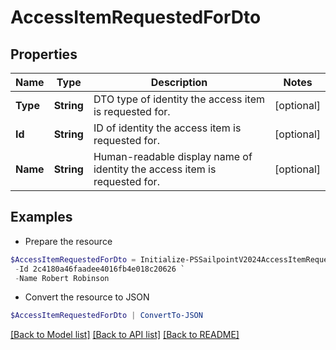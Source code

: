 # AccessItemRequestedForDto
## Properties

Name | Type | Description | Notes
------------ | ------------- | ------------- | -------------
**Type** | **String** | DTO type of identity the access item is requested for. | [optional] 
**Id** | **String** | ID of identity the access item is requested for. | [optional] 
**Name** | **String** | Human-readable display name of identity the access item is requested for. | [optional] 

## Examples

- Prepare the resource
```powershell
$AccessItemRequestedForDto = Initialize-PSSailpointV2024AccessItemRequestedForDto  -Type IDENTITY `
 -Id 2c4180a46faadee4016fb4e018c20626 `
 -Name Robert Robinson
```

- Convert the resource to JSON
```powershell
$AccessItemRequestedForDto | ConvertTo-JSON
```

[[Back to Model list]](../README.md#documentation-for-models) [[Back to API list]](../README.md#documentation-for-api-endpoints) [[Back to README]](../README.md)

